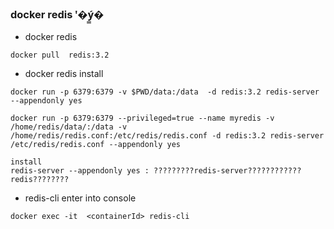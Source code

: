 ### docker redis ʹ�ý̳�
* docker redis 
```text
docker pull  redis:3.2
```

* docker redis install
```text
docker run -p 6379:6379 -v $PWD/data:/data  -d redis:3.2 redis-server --appendonly yes

docker run -p 6379:6379 --privileged=true --name myredis -v /home/redis/data/:/data -v /home/redis/redis.conf:/etc/redis/redis.conf -d redis:3.2 redis-server /etc/redis/redis.conf --appendonly yes

install
redis-server --appendonly yes : ?????????redis-server????????????redis????????
```

* redis-cli enter into console
```text
docker exec -it  <containerId> redis-cli
```

